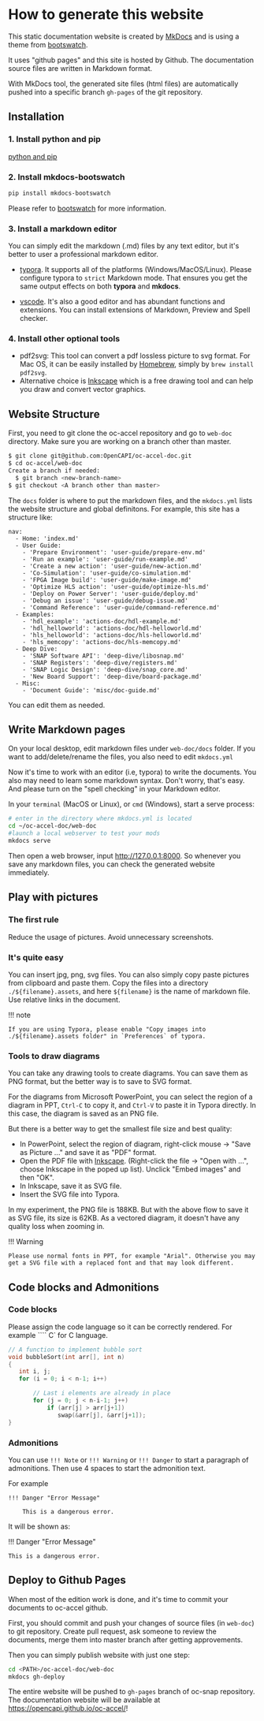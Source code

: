 # How to generate this website

This static documentation website is created by [MkDocs] and is using a theme from [bootswatch].

It uses "github pages" and this site is hosted by Github. The documentation source files are written in Markdown format.

With MkDocs tool, the generated site files (html files) are automatically pushed into a specific branch `gh-pages` of the git repository.

[MkDocs]: https://www.mkdocs.org
[bootswatch]: https://mkdocs.github.io/mkdocs-bootswatch/



## Installation

### 1. Install python and pip

[python and pip]

[python and pip]: https://realpython.com/installing-python/

### 2. Install mkdocs-bootswatch

``` bash
pip install mkdocs-bootswatch
```

Please refer to [bootswatch] for more information.

### 3. Install a markdown editor

You can simply edit the markdown (.md) files by any text editor, but it's better to user a professional markdown editor.

* [typora]. It supports all of the platforms (Windows/MacOS/Linux). Please configure typora to `strict` Markdown mode. That ensures you get the same output effects on both **typora** and **mkdocs**.

[typora]: https://typora.io/


* [vscode]. It's also a good editor and has abundant functions and extensions. You can install extensions of Markdown, Preview and Spell checker.

[vscode]: https://code.visualstudio.com/

### 4. Install other optional tools

* pdf2svg: This tool can convert a pdf lossless picture to svg format. For Mac OS, it can be easily installed by [Homebrew], simply by `brew install pdf2svg`.
* Alternative choice is [Inkscape] which is a free drawing tool and can help you draw and convert vector graphics.

[Homebrew]: https://brew.sh/
[Inkscape]: https://inkscape.org/

## Website Structure

First, you need to git clone the oc-accel repository and go to `web-doc` directory. Make sure you are working on a branch other than master.

``` bash
$ git clone git@github.com:OpenCAPI/oc-accel-doc.git
$ cd oc-accel/web-doc
Create a branch if needed:
  $ git branch <new-branch-name>
$ git checkout <A branch other than master>
```

The `docs` folder is where to put the markdown files, and the `mkdocs.yml` lists the website structure and global definitons. For example, this site has a structure like:

```
nav:
  - Home: 'index.md'
  - User Guide:
    - 'Prepare Environment': 'user-guide/prepare-env.md'
    - 'Run an example': 'user-guide/run-example.md'
    - 'Create a new action': 'user-guide/new-action.md'
    - 'Co-Simulation': 'user-guide/co-simulation.md'
    - 'FPGA Image build': 'user-guide/make-image.md'
    - 'Optimize HLS action': 'user-guide/optimize-hls.md'
    - 'Deploy on Power Server': 'user-guide/deploy.md'
    - 'Debug an issue': 'user-guide/debug-issue.md'
    - 'Command Reference': 'user-guide/command-reference.md'
  - Examples:
    - 'hdl_example': 'actions-doc/hdl-example.md'
    - 'hdl_helloworld': 'actions-doc/hdl-helloworld.md'
    - 'hls_helloworld': 'actions-doc/hls-helloworld.md'
    - 'hls_memcopy': 'actions-doc/hls-memcopy.md'
  - Deep Dive:
    - 'SNAP Software API': 'deep-dive/libosnap.md'
    - 'SNAP Registers': 'deep-dive/registers.md'
    - 'SNAP Logic Design': 'deep-dive/snap_core.md'
    - 'New Board Support': 'deep-dive/board-package.md'
  - Misc:
    - 'Document Guide': 'misc/doc-guide.md'
```

You can edit them as needed.

## Write Markdown pages

On your local desktop, edit markdown files under `web-doc/docs` folder. If you want to add/delete/rename the files, you also need to edit `mkdocs.yml`

Now it's time to work with an editor (i.e, typora) to write the documents. You also may need to learn some markdown syntax. Don't worry, that's easy. And please turn on the "spell checking" in your Markdown editor.

In your `terminal` (MacOS or Linux), or `cmd` (Windows), start a serve process:

``` bash
# enter in the directory where mkdocs.yml is located
cd ~/oc-accel-doc/web-doc
#launch a local webserver to test your mods
mkdocs serve
```

Then open a web browser, input <http://127.0.0.1:8000>. So whenever you save any markdown files, you can check the generated website immediately.



## Play with pictures

### The first rule

Reduce the usage of pictures. Avoid unnecessary screenshots.

### It's quite easy

You can insert jpg, png, svg files. You can also simply copy paste pictures from clipboard and paste them. Copy the files into a directory `./${filename}.assets`, and here `${filename}` is the name of markdown file. Use relative links in the document.

!!! note

    If you are using Typora, please enable "Copy images into ./${filename}.assets folder" in `Preferences` of typora.

### Tools to draw diagrams

You can take any drawing tools to create diagrams. You can save them as PNG format, but the better way is to save to SVG format.


For the diagrams from Microsoft PowerPoint, you can select the region of a diagram in PPT, `Ctrl-C` to copy it, and `Ctrl-V` to paste it in Typora directly. In this case, the diagram is saved as an PNG file.

But there is a better way to get the smallest file size and best quality:

- In PowerPoint, select the region of diagram, right-click mouse -> "Save as Picture ..." and save it as "PDF" format.
- Open the PDF file with [Inkscape]. (Right-click the file -> "Open with ...", choose Inkscape in the poped up list). Unclick "Embed images" and then "OK".
- In Inkscape, save it as SVG file.
- Insert the SVG file into Typora.

In my experiment, the PNG file is 188KB. But with the above flow to save it as SVG file, its size is 62KB. As a vectored diagram, it doesn't have any quality loss when zooming in.

!!! Warning

    Please use normal fonts in PPT, for example "Arial". Otherwise you may get a SVG file with a replaced font and that may look different.

## Code blocks and Admonitions

### Code blocks
Please assign the code language so it can be correctly rendered. For example ```` C` for C language.

``` C
// A function to implement bubble sort
void bubbleSort(int arr[], int n)
{
   int i, j;
   for (i = 0; i < n-1; i++)

       // Last i elements are already in place
       for (j = 0; j < n-i-1; j++)
           if (arr[j] > arr[j+1])
              swap(&arr[j], &arr[j+1]);
}
```


### Admonitions
You can use `!!! Note` or `!!! Warning` or `!!! Danger` to start a paragraph of admonitions. Then use 4 spaces to start the admonition text.

For example

```
!!! Danger "Error Message"

    This is a dangerous error.
```

It will be shown as:

!!! Danger "Error Message"

    This is a dangerous error.

## Deploy to Github Pages

When most of the edition work is done, and it's time to commit your documents to oc-accel github.

First, you should commit and push your changes of source files (in `web-doc`) to git repository. Create pull request, ask someone to review the documents, merge them into master branch after getting approvements.

Then you can simply publish website with just one step:

``` bash
cd <PATH>/oc-accel-doc/web-doc
mkdocs gh-deploy
```

The entire website will be pushed to `gh-pages` branch of oc-snap repository. The documentation website will be available at <https://opencapi.github.io/oc-accel/>!

